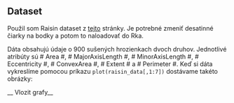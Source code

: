 ## Dataset

Použil som Raisin dataset z [tejto](https://www.muratkoklu.com/datasets/) stránky. Je potrebné zmeniť desatinné čiarky na bodky a potom to naloadovať do Rka.

Dáta obsahujú údaje o 900 sušených hrozienkach dvoch druhov. Jednotlivé atribúty sú # Area #, # MajorAxisLength #, # MinorAxisLength #, # Eccentricity #, # ConvexArea #, # Extent # a # Perimeter #. Keď si dáta vykreslíme pomocou príkazu `plot(raisin_data[,1:7])` dostávame takéto obrázky:

__ Vlozit grafy__

